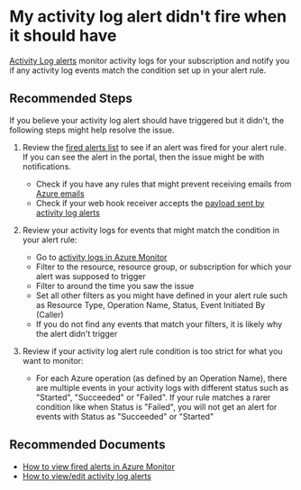 <properties
	pageTitle="My activity log alert didn't fire when it should have"
	description="My activity log alert didn't fire when it should have"
	infoBubbleText=""
	service="microsoft.insights"
	resource="activitylogalerts"
	authors="snehithm, msvijayn"
	authoralias="snmuvva, vinagara"
	displayOrder="7"
	articleId="missedalert-activitylog"
	diagnosticScenario=""
	selfHelpType="generic"
	supportTopicIds="32629635,32629640"
	resourceTags=""
	productPesIds="15454"
	cloudEnvironments="public, fairfax, mooncake"
/>

# My activity log alert didn't fire when it should have

[Activity Log alerts](https://docs.microsoft.com/azure/monitoring-and-diagnostics/monitoring-activity-log-alerts?toc=/azure/azure-monitor/toc.json) monitor activity logs for your subscription and notify you if any activity log events match the condition set up in your alert rule.

## **Recommended Steps**

If you believe your activity log alert should have triggered but it didn't, the following steps might help resolve the issue.

1. Review the [fired alerts list](https://ms.portal.azure.com/#blade/Microsoft_Azure_Monitoring/AzureMonitoringBrowseBlade/alertsV2) to see if an alert was fired for your alert rule. If you can see the alert in the portal, then the issue might be with notifications.
   * Check if you have any rules that might prevent receiving emails from [Azure emails](https://docs.microsoft.com/azure/azure-monitor/platform/action-groups#action-specific-information)
   * Check if your web hook receiver accepts the [payload sent by activity log alerts](https://docs.microsoft.com/azure/azure-monitor/platform/activity-log-alerts-webhook)

2. Review your activity logs for events that might match the condition in your alert rule:
    * Go to [activity logs in Azure Monitor](https://portal.azure.com/#blade/Microsoft_Azure_Monitoring/AzureMonitoringBrowseBlade/activityLog)
    * Filter to the resource, resource group, or subscription for which your alert was supposed to trigger
    * Filter to around the time you saw the issue
    * Set all other filters as you might have defined in your alert rule such as Resource Type, Operation Name, Status, Event Initiated By (Caller)
    * If you do not find any events that match your filters, it is likely why the alert didn't trigger

3. Review if your activity log alert rule condition is too strict for what you want to monitor:
    * For each Azure operation (as defined by an Operation Name), there are multiple events in your activity logs with different status such as "Started", "Succeeded" or "Failed". If your rule matches a rarer condition like when Status is "Failed", you will not get an alert for events with Status as "Succeeded" or "Started"

## **Recommended Documents**

* [How to view fired alerts in Azure Monitor](https://docs.microsoft.com/azure/azure-monitor/platform/alerts-managing-alert-instances)<br>
* [How to view/edit activity log alerts](https://docs.microsoft.com/azure/azure-monitor/platform/alerts-activity-log)<br>
